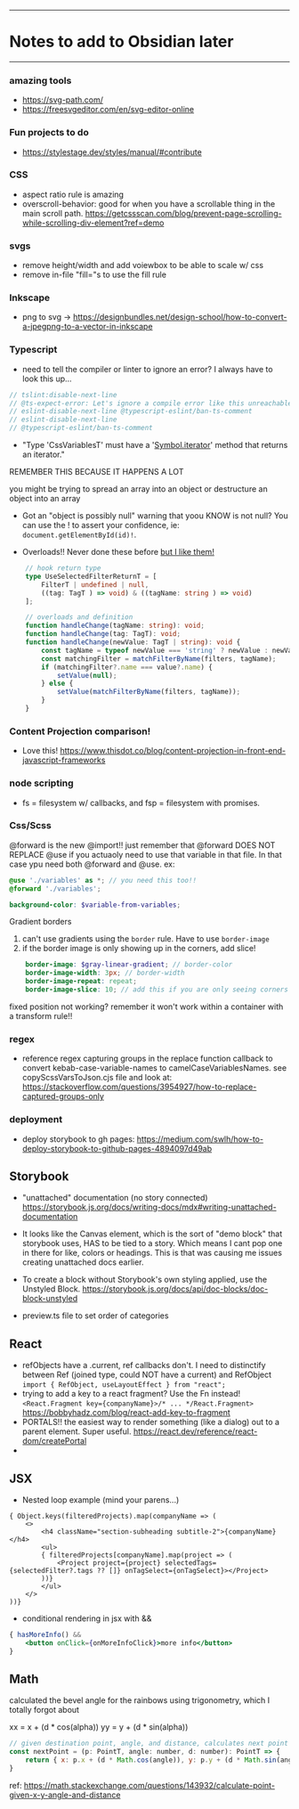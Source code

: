 
----------------------------------------------------------------
# Notes to add to Obsidian later
----------------------------------------------------------------

### amazing tools
- https://svg-path.com/
- https://freesvgeditor.com/en/svg-editor-online

### Fun projects to do
- https://stylestage.dev/styles/manual/#contribute


### CSS
- aspect ratio rule is amazing
- overscroll-behavior: good for when you have a scrollable thing in the main scroll path.  https://getcssscan.com/blog/prevent-page-scrolling-while-scrolling-div-element?ref=demo


### svgs
- remove height/width and add voiewbox to be able to scale w/ css
- remove in-file "fill="s to use the fill rule

### Inkscape
- png to svg -> https://designbundles.net/design-school/how-to-convert-a-jpegpng-to-a-vector-in-inkscape


### Typescript
- need to tell the compiler or linter to ignore an error?  I always have to look this up...
```typescript
// tslint:disable-next-line
// @ts-expect-error: Let's ignore a compile error like this unreachable code
// eslint-disable-next-line @typescript-eslint/ban-ts-comment
// eslint-disable-next-line
// @typescript-eslint/ban-ts-comment
```

- "Type 'CssVariablesT' must have a '[Symbol.iterator]()' method that returns an iterator."

REMEMBER THIS BECAUSE IT HAPPENS A LOT

you might be trying to spread an array into an object or destructure an object into an array

- Got an "object is possibly null" warning that yoou KNOW is not null?  You can use the ! to assert your confidence, ie: `document.getElementById(id)!`.

- Overloads!!  Never done these before [but I like them!](https://www.typescripttutorial.net/typescript-tutorial/typescript-function-overloadings/)
```typescript
    // hook return type
    type UseSelectedFilterReturnT = [
        FilterT | undefined | null,
        ((tag: TagT ) => void) & ((tagName: string ) => void)
    ];

    // overloads and definition
    function handleChange(tagName: string): void;
    function handleChange(tag: TagT): void;
    function handleChange(newValue: TagT | string): void {
        const tagName = typeof newValue === 'string' ? newValue : newValue.name;
        const matchingFilter = matchFilterByName(filters, tagName);
        if (matchingFilter?.name === value?.name) {
            setValue(null);
        } else {
            setValue(matchFilterByName(filters, tagName));
        }
    }
```


### Content Projection comparison!
- Love this! https://www.thisdot.co/blog/content-projection-in-front-end-javascript-frameworks

### node scripting
- fs = filesystem w/ callbacks, and fsp = filesystem with promises.


### Css/Scss
@forward is the new @import!! just remember that @forward DOES NOT REPLACE @use if you actuaoly need to use that variable in that file.  In that case ypu need both @forward and @use. ex:
```scss
@use './variables' as *; // you need this too!!
@forward './variables';

background-color: $variable-from-variables;
```

Gradient borders
1. can't use gradients using the `border` rule.  Have to use `border-image`
2. if the border image is only showing up in the corners, add slice!
```scss
    border-image: $gray-linear-gradient; // border-color
    border-image-width: 3px; // border-width
    border-image-repeat: repeat;
    border-image-slice: 10; // add this if you are only seeing corners
```

fixed position not working?
remember it won't work within a container with a transform rule!!


### regex
- reference regex capturing groups in the replace function callback to convert kebab-case-variable-names to camelCaseVariablesNames.  see copyScssVarsToJson.cjs file and look at: https://stackoverflow.com/questions/3954927/how-to-replace-captured-groups-only


### deployment
- deploy storybook to gh pages: https://medium.com/swlh/how-to-deploy-storybook-to-github-pages-4894097d49ab


## Storybook
- "unattached" documentation (no story connected) https://storybook.js.org/docs/writing-docs/mdx#writing-unattached-documentation

- It looks like the Canvas element, which is the sort of "demo block" that storybook uses, HAS to be tied to a story.  Which means I cant pop one in there for like, colors or headings.  This is that was causing me issues creating unattached docs earlier.

- To create a block without Storybook's own styling applied, use the Unstyled Block. https://storybook.js.org/docs/api/doc-blocks/doc-block-unstyled

- preview.ts file to set order of categories


## React
- refObjects have a .current, ref callbacks don't.
  I need to distinctify between Ref (joined type, could NOT have a current) and RefObject
  `import { RefObject, useLayoutEffect } from "react";`
- trying to add a key to a react fragment? Use the Fn instead! ```<React.Fragment key={companyName}>/* ... */React.Fragment>``` https://bobbyhadz.com/blog/react-add-key-to-fragment
- PORTALS!! the easiest way to render something (like a dialog) out to a parent element.  Super useful. https://react.dev/reference/react-dom/createPortal
-

## JSX
- Nested loop example (mind your parens...)
```
{ Object.keys(filteredProjects).map(companyName => (
    <>
        <h4 className="section-subheading subtitle-2">{companyName}</h4>
        <ul>
        { filteredProjects[companyName].map(project => (
            <Project project={project} selectedTags={selectedFilter?.tags ?? []} onTagSelect={onTagSelect}></Project>
        ))}
        </ul>
    </>
))}
```
- conditional rendering in jsx with &&
```jsx
{ hasMoreInfo() &&
    <button onClick={onMoreInfoClick}>more info</button>
}
```


## Math

calculated the bevel angle for the rainbows using trigonometry, which I totally forgot about

xx = x + (d * cos(alpha))
yy = y + (d * sin(alpha))

```javascript
// given destination point, angle, and distance, calculates next point
const nextPoint = (p: PointT, angle: number, d: number): PointT => {
    return { x: p.x + (d * Math.cos(angle)), y: p.y + (d * Math.sin(angle)) };
}
```

ref: https://math.stackexchange.com/questions/143932/calculate-point-given-x-y-angle-and-distance
